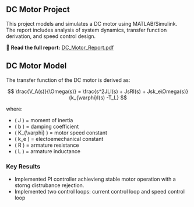 ## DC Motor Project

This project models and simulates a DC motor using MATLAB/Simulink.  
The report includes analysis of system dynamics, transfer function derivation, and speed control design.

📘 **Read the full report:** [DC_Motor_Report.pdf](./DCmotor.pdf)

## DC Motor Model

The transfer function of the DC motor is derived as:

$$
\frac{V_A(s)}{\Omega(s)} = \frac{s^2JLI(s) + JsRI(s) + Jsk_e\Omega(s)}{k_{\varphi}I(s) -T_L}
$$

where:

- \( J \) = moment of inertia  
- \( b \) = damping coefficient  
- \( K_{\varphi} \) = motor speed constant
- \( k_e \) = electoemechanical constant 
- \( R \) = armature resistance  
- \( L \) = armature inductance

### Key Results
- Implemented PI controller achievieng stable motor operation with a storng distrubance rejection.
- Implemented two control loops: current control loop and speed control loop
